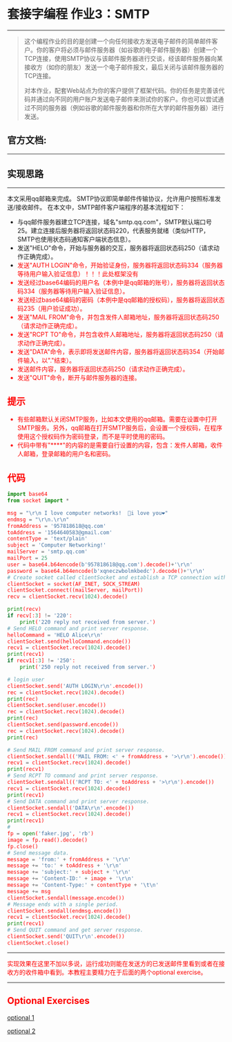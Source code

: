 ﻿# 套接字编程 作业3：SMTP
---

> 这个编程作业的目的是创建一个向任何接收方发送电子邮件的简单邮件客户。你的客户将必须与邮件服务器（如谷歌的电子邮件服务器）创建一个TCP连接，使用SMTP协议与该邮件服务器进行交谈，经该邮件服务器向某接收方（如你的朋友）发送一个电子邮件报文，最后关闭与该邮件服务器的TCP连接。
> 
> 对本作业，配套Web站点为你的客户提供了框架代码。你的任务是完善该代码并通过向不同的用户账户发送电子邮件来测试你的客户。你也可以尝试通过不同的服务器（例如谷歌的邮件服务器和你所在大学的邮件服务器）进行发送。

## 官方文档:
---
## 实现思路
---
本文采用qq邮箱来完成。
SMTP协议即简单邮件传输协议，允许用户按照标准发送/接收邮件。
在本文中，SMTP邮件客户端程序的基本流程如下：

 - 与qq邮件服务器建立TCP连接，域名"smtp.qq.com"，SMTP默认端口号25。建立连接后服务器将返回状态码220，代表服务就绪（类似HTTP，SMTP也使用状态码通知客户端状态信息）。
 - 发送"HELO"命令，开始与服务器的交互，服务器将返回状态码250（请求动作正确完成）。
 - <font color=#FF0000>发送"AUTH LOGIN"命令，开始验证身份，服务器将返回状态码334（服务器等待用户输入验证信息）！！！此处框架没有
 - 发送经过base64编码的用户名（本例中是qq邮箱的账号），服务器将返回状态码334（服务器等待用户输入验证信息）。
 - 发送经过base64编码的密码（本例中是qq邮箱的授权码），服务器将返回状态码235（用户验证成功）。
 - 发送"MAIL FROM"命令，并包含发件人邮箱地址，服务器将返回状态码250（请求动作正确完成）。
 - 发送"RCPT TO"命令，并包含收件人邮箱地址，服务器将返回状态码250（请求动作正确完成）。
 - 发送"DATA"命令，表示即将发送邮件内容，服务器将返回状态码354（开始邮件输入，以"."结束）。
 - 发送邮件内容，服务器将返回状态码250（请求动作正确完成）。
 - 发送"QUIT"命令，断开与邮件服务器的连接。
  
## 提示
 - 有些邮箱默认关闭SMTP服务，比如本文使用的qq邮箱。需要在设置中打开SMTP服务。另外，qq邮箱在打开SMTP服务后，会设置一个授权码，在程序使用这个授权码作为密码登录，而不是平时使用的密码。
 - 代码中带有"****"的内容的是需要自行设置的内容，包含：发件人邮箱，收件人邮箱，登录邮箱的用户名和密码。
 
## 代码

```python
import base64
from socket import *

msg = "\r\n I love computer networks!  🛫i love you❤"
endmsg = "\r\n.\r\n"
fromAddress = '957818618@qq.com'
toAddress = '1564640583@gmail.com'
contentType = 'text/plain'
subject = 'Computer Networking!'
mailServer = 'smtp.qq.com'
mailPort = 25
user = base64.b64encode(b'957818618@qq.com').decode()+'\r\n'
password = base64.b64encode(b'xqneczwbolmkbedc').decode()+'\r\n'
# Create socket called clientSocket and establish a TCP connection with mail server
clientSocket = socket(AF_INET, SOCK_STREAM)
clientSocket.connect((mailServer, mailPort))
recv = clientSocket.recv(1024).decode()

print(recv)
if recv[:3] != '220':
    print('220 reply not received from server.')
# Send HELO command and print server response.
helloCommand = 'HELO Alice\r\n'
clientSocket.send(helloCommand.encode())
recv1 = clientSocket.recv(1024).decode()
print(recv1)
if recv1[:3] != '250':
    print('250 reply not received from server.')

# login user
clientSocket.send('AUTH LOGIN\r\n'.encode())
rec = clientSocket.recv(1024).decode()
print(rec)
clientSocket.send(user.encode())
rec = clientSocket.recv(1024).decode()
print(rec)
clientSocket.send(password.encode())
rec = clientSocket.recv(1024).decode()
print(rec)

# Send MAIL FROM command and print server response.
clientSocket.sendall(('MAIL FROM: <' + fromAddress + '>\r\n').encode())
recv1 = clientSocket.recv(1024).decode()
print(recv1)
# Send RCPT TO command and print server response.
clientSocket.sendall(('RCPT TO: <' + toAddress + '>\r\n').encode())
recv1 = clientSocket.recv(1024).decode()
print(recv1)
# Send DATA command and print server response.
clientSocket.sendall('DATA\r\n'.encode())
recv1 = clientSocket.recv(1024).decode()
print(recv1)
#
fp = open('faker.jpg', 'rb')
image = fp.read().decode()
fp.close()
# Send message data.
message = 'from:' + fromAddress + '\r\n'
message += 'to:' + toAddress + '\r\n'
message += 'subject:' + subject + '\r\n'
message += 'Content-ID:' + image + '\r\n'
message += 'Content-Type:' + contentType + '\t\n'
message += msg
clientSocket.sendall(message.encode())
# Message ends with a single period.
clientSocket.sendall(endmsg.encode())
recv1 = clientSocket.recv(1024).decode()
print(recv1)
# Send QUIT command and get server response.
clientSocket.send('QUIT\r\n'.encode())
clientSocket.close()
```

---
实现效果在这里不加以多说，运行成功则能在发送方的已发送邮件里看到或者在接收方的收件箱中看到。本教程主要精力在于后面的两个optional exercise。

---
## Optional Exercises

[optional 1](SocketProgramLab/lab2-SMTP/Optional-Exercises-1.md)


[optional 2](SocketProgramLab/lab2-SMTP/Optional-Exercises-2.md)
